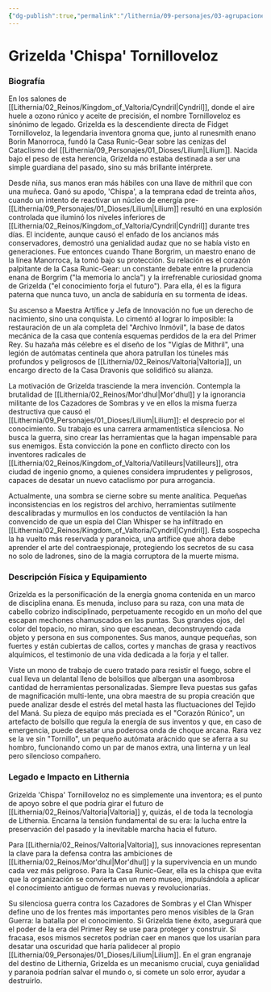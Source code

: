 ```yaml
---
{"dg-publish":true,"permalink":"/lithernia/09-personajes/03-agrupaciones/casa-runic-gear-engranaje-runico/grizelda-chispa-tornilloveloz/","tags":["lithernia","personajes","Casa Runic-Gear","Valtoria","Gnomo","Artífice"]}
---
```


# Grizelda 'Chispa' Tornilloveloz

### Biografía

En los salones de [[Lithernia/02_Reinos/Kingdom_of_Valtoria/Cyndril\|Cyndril]], donde el aire huele a ozono rúnico y aceite de precisión, el nombre Tornilloveloz es sinónimo de legado. Grizelda es la descendiente directa de Fidget Tornilloveloz, la legendaria inventora gnoma que, junto al runesmith enano Borin Manorroca, fundó la Casa Runic-Gear sobre las cenizas del Cataclismo del [[Lithernia/09_Personajes/01_Dioses/Lilium\|Lilium]]. Nacida bajo el peso de esta herencia, Grizelda no estaba destinada a ser una simple guardiana del pasado, sino su más brillante intérprete.

Desde niña, sus manos eran más hábiles con una llave de mithril que con una muñeca. Ganó su apodo, 'Chispa', a la temprana edad de treinta años, cuando un intento de reactivar un núcleo de energía pre-[[Lithernia/09_Personajes/01_Dioses/Lilium\|Lilium]] resultó en una explosión controlada que iluminó los niveles inferiores de [[Lithernia/02_Reinos/Kingdom_of_Valtoria/Cyndril\|Cyndril]] durante tres días. El incidente, aunque causó el enfado de los ancianos más conservadores, demostró una genialidad audaz que no se había visto en generaciones. Fue entonces cuando Thane Borgrim, un maestro enano de la línea Manorroca, la tomó bajo su protección. Su relación es el corazón palpitante de la Casa Runic-Gear: un constante debate entre la prudencia enana de Borgrim ("la memoria lo ancla") y la irrefrenable curiosidad gnoma de Grizelda ("el conocimiento forja el futuro"). Para ella, él es la figura paterna que nunca tuvo, un ancla de sabiduría en su tormenta de ideas.

Su ascenso a Maestra Artífice y Jefa de Innovación no fue un derecho de nacimiento, sino una conquista. Lo cimentó al lograr lo imposible: la restauración de un ala completa del "Archivo Inmóvil", la base de datos mecánica de la casa que contenía esquemas perdidos de la era del Primer Rey. Su hazaña más célebre es el diseño de los "Vigías de Mithril", una legión de autómatas centinela que ahora patrullan los túneles más profundos y peligrosos de [[Lithernia/02_Reinos/Valtoria\|Valtoria]], un encargo directo de la Casa Dravonis que solidificó su alianza.

La motivación de Grizelda trasciende la mera invención. Contempla la brutalidad de [[Lithernia/02_Reinos/Mor'dhul\|Mor'dhul]] y la ignorancia militante de los Cazadores de Sombras y ve en ellos la misma fuerza destructiva que causó el [[Lithernia/09_Personajes/01_Dioses/Lilium\|Lilium]]: el desprecio por el conocimiento. Su trabajo es una carrera armamentística silenciosa. No busca la guerra, sino crear las herramientas que la hagan impensable para sus enemigos. Esta convicción la pone en conflicto directo con los inventores radicales de [[Lithernia/02_Reinos/Kingdom_of_Valtoria/Vatilleurs\|Vatilleurs]], otra ciudad de ingenio gnomo, a quienes considera imprudentes y peligrosos, capaces de desatar un nuevo cataclismo por pura arrogancia.

Actualmente, una sombra se cierne sobre su mente analítica. Pequeñas inconsistencias en los registros del archivo, herramientas sutilmente descalibradas y murmullos en los conductos de ventilación la han convencido de que un espía del Clan Whisper se ha infiltrado en [[Lithernia/02_Reinos/Kingdom_of_Valtoria/Cyndril\|Cyndril]]. Esta sospecha la ha vuelto más reservada y paranoica, una artífice que ahora debe aprender el arte del contraespionaje, protegiendo los secretos de su casa no solo de ladrones, sino de la magia corruptora de la muerte misma.

### Descripción Física y Equipamiento

Grizelda es la personificación de la energía gnoma contenida en un marco de disciplina enana. Es menuda, incluso para su raza, con una mata de cabello cobrizo indisciplinado, perpetuamente recogido en un moño del que escapan mechones chamuscados en las puntas. Sus grandes ojos, del color del topacio, no miran, sino que escanean, deconstruyendo cada objeto y persona en sus componentes. Sus manos, aunque pequeñas, son fuertes y están cubiertas de callos, cortes y manchas de grasa y reactivos alquímicos, el testimonio de una vida dedicada a la forja y el taller.

Viste un mono de trabajo de cuero tratado para resistir el fuego, sobre el cual lleva un delantal lleno de bolsillos que albergan una asombrosa cantidad de herramientas personalizadas. Siempre lleva puestas sus gafas de magnificación multi-lente, una obra maestra de su propia creación que puede analizar desde el estrés del metal hasta las fluctuaciones del Tejido del Maná. Su pieza de equipo más preciada es el "Corazón Rúnico", un artefacto de bolsillo que regula la energía de sus inventos y que, en caso de emergencia, puede desatar una poderosa onda de choque arcana. Rara vez se la ve sin "Tornillo", un pequeño autómata arácnido que se aferra a su hombro, funcionando como un par de manos extra, una linterna y un leal pero silencioso compañero.

### Legado e Impacto en Lithernia

Grizelda 'Chispa' Tornilloveloz no es simplemente una inventora; es el punto de apoyo sobre el que podría girar el futuro de [[Lithernia/02_Reinos/Valtoria\|Valtoria]] y, quizás, el de toda la tecnología de Lithernia. Encarna la tensión fundamental de su era: la lucha entre la preservación del pasado y la inevitable marcha hacia el futuro.

Para [[Lithernia/02_Reinos/Valtoria\|Valtoria]], sus innovaciones representan la clave para la defensa contra las ambiciones de [[Lithernia/02_Reinos/Mor'dhul\|Mor'dhul]] y la supervivencia en un mundo cada vez más peligroso. Para la Casa Runic-Gear, ella es la chispa que evita que la organización se convierta en un mero museo, impulsándola a aplicar el conocimiento antiguo de formas nuevas y revolucionarias.

Su silenciosa guerra contra los Cazadores de Sombras y el Clan Whisper define uno de los frentes más importantes pero menos visibles de la Gran Guerra: la batalla por el conocimiento. Si Grizelda tiene éxito, asegurará que el poder de la era del Primer Rey se use para proteger y construir. Si fracasa, esos mismos secretos podrían caer en manos que los usarían para desatar una oscuridad que haría palidecer al propio [[Lithernia/09_Personajes/01_Dioses/Lilium\|Lilium]]. En el gran engranaje del destino de Lithernia, Grizelda es un mecanismo crucial, cuya genialidad y paranoia podrían salvar el mundo o, si comete un solo error, ayudar a destruirlo.
